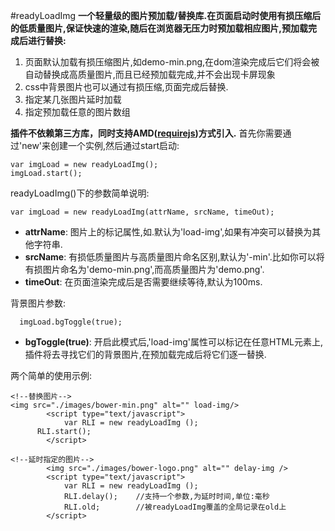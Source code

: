 #readyLoadImg
**一个轻量级的图片预加载/替换库.在页面启动时使用有损压缩后的低质量图片,保证快速的渲染,随后在浏览器无压力时预加载相应图片,预加载完成后进行替换:**  
1. 页面默认加载有损压缩图片,如demo-min.png,在dom渲染完成后它们将会被自动替换成高质量图片,而且已经预加载完成,并不会出现卡屏现象  
2. css中背景图片也可以通过有损压缩,页面完成后替换.  
3. 指定某几张图片延时加载  
4. 指定预加载任意的图片数组    


**插件不依赖第三方库，同时支持AMD([requirejs](http://apps.bdimg.com/libs/require.js/2.1.9/require.js))方式引入.**
首先你需要通过'new'来创建一个实例,然后通过start启动:
```
var imgLoad = new readyLoadImg();
imgLoad.start();
```

readyLoadImg()下的参数简单说明:
```
var imgLoad = new readyLoadImg(attrName, srcName, timeOut);
```


- **attrName**: 图片上的标记属性,如<img load-img>.默认为'load-img',如果有冲突可以替换为其他字符串.
- **srcName**: 有损低质量图片与高质量图片命名区别,默认为'-min'.比如你可以将有损图片命名为'demo-min.png',而高质量图片为'demo.png'.
- **timeOut**: 在页面渲染完成后是否需要继续等待,默认为100ms.

  

背景图片参数:
```
  imgLoad.bgToggle(true);
```


- **bgToggle(true)**: 开启此模式后,'load-img'属性可以标记在任意HTML元素上,插件将去寻找它们的背景图片,在预加载完成后将它们逐一替换.






两个简单的使用示例:

```
<!--替换图片-->
<img src="./images/bower-min.png" alt="" load-img/>
		<script type="text/javascript">
			var RLI = new readyLoadImg ();
      RLI.start();
		</script>
```

```
<!--延时指定的图片-->
		<img src="./images/bower-logo.png" alt="" delay-img />
		<script type="text/javascript">
			var RLI = new readyLoadImg ();
      		RLI.delay(); 	//支持一个参数,为延时时间,单位:毫秒
      		RLI.old;		//被readyLoadImg覆盖的全局记录在old上
		</script>
```
